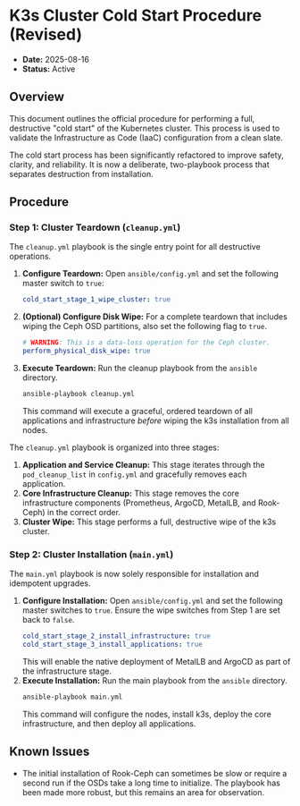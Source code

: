 # K3s Cluster Cold Start Procedure (Revised)

- **Date:** 2025-08-16
- **Status:** Active

## Overview

This document outlines the official procedure for performing a full, destructive "cold start" of the Kubernetes cluster. This process is used to validate the Infrastructure as Code (IaaC) configuration from a clean slate.

The cold start process has been significantly refactored to improve safety, clarity, and reliability. It is now a deliberate, two-playbook process that separates destruction from installation.

## Procedure

### Step 1: Cluster Teardown (`cleanup.yml`)

The `cleanup.yml` playbook is the single entry point for all destructive operations.

1.  **Configure Teardown:** Open `ansible/config.yml` and set the following master switch to `true`:
    ```yaml
    cold_start_stage_1_wipe_cluster: true
    ```
2.  **(Optional) Configure Disk Wipe:** For a complete teardown that includes wiping the Ceph OSD partitions, also set the following flag to `true`.
    ```yaml
    # WARNING: This is a data-loss operation for the Ceph cluster.
    perform_physical_disk_wipe: true
    ```
3.  **Execute Teardown:** Run the cleanup playbook from the `ansible` directory.
    ```bash
    ansible-playbook cleanup.yml
    ```
    This command will execute a graceful, ordered teardown of all applications and infrastructure *before* wiping the k3s installation from all nodes.

The `cleanup.yml` playbook is organized into three stages:
1.  **Application and Service Cleanup:** This stage iterates through the `pod_cleanup_list` in `config.yml` and gracefully removes each application.
2.  **Core Infrastructure Cleanup:** This stage removes the core infrastructure components (Prometheus, ArgoCD, MetalLB, and Rook-Ceph) in the correct order.
3.  **Cluster Wipe:** This stage performs a full, destructive wipe of the k3s cluster.

### Step 2: Cluster Installation (`main.yml`)

The `main.yml` playbook is now solely responsible for installation and idempotent upgrades.

1.  **Configure Installation:** Open `ansible/config.yml` and set the following master switches to `true`. Ensure the wipe switches from Step 1 are set back to `false`.
    ```yaml
    cold_start_stage_2_install_infrastructure: true
    cold_start_stage_3_install_applications: true
    ```
    This will enable the native deployment of MetalLB and ArgoCD as part of the infrastructure stage.
2.  **Execute Installation:** Run the main playbook from the `ansible` directory.
    ```bash
    ansible-playbook main.yml
    ```
    This command will configure the nodes, install k3s, deploy the core infrastructure, and then deploy all applications.

## Known Issues

- The initial installation of Rook-Ceph can sometimes be slow or require a second run if the OSDs take a long time to initialize. The playbook has been made more robust, but this remains an area for observation.
